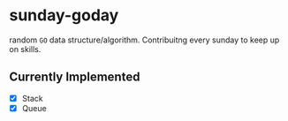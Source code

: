 # sunday-goday
random `GO` data structure/algorithm. Contribuitng every sunday to keep up on skills.

## Currently Implemented

- [x] Stack
- [x] Queue